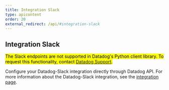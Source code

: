 ```yaml
---
title: Integration Slack
type: apicontent
order: 20
external_redirect: /api/#integration-slack
---
```


## Integration Slack

<mark>The Slack endpoints are not supported in Datadog's Python client library. To request this functionality, contact [Datadog Support][1].</mark>

Configure your Datadog-Slack integration directly through Datadog API.
For more information about the Datadog-Slack integration, see the [integration page][2].

[1]: /help/
[2]: /integrations/slack/
